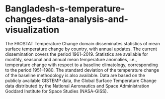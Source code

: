 # Bangladesh-s-temperature-changes-data-analysis-and-visualization
The FAOSTAT Temperature Change domain disseminates statistics of mean surface temperature change by country, with annual updates. The current dissemination covers the period 
1961–2019. Statistics are available for monthly, seasonal and annual mean temperature anomalies, i.e., temperature change with respect to a baseline climatology, corresponding 
to the period 1951–1980. The standard deviation of the temperature change of the baseline methodology is also available. Data are based on the publicly available GISTEMP data, 
the Global Surface Temperature Change data distributed by the National Aeronautics and Space Administration Goddard Institute for Space Studies (NASA-GISS).
